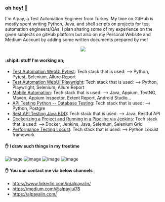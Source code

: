 ### oh hey! 👋

I'm Alpay, a Test Automation Engineer from Turkey. My time on GitHub is mostly spent writing Python, Java, and shell scripts on projects for test automation engineers/QAs. I plan sharing some of my experience on the given subjects on gitHub platform but also on my Personal Website and Medium Account by adding some written documents prepared by me!


<p align="center">
  <img src="https://media.giphy.com/media/XNOZZ2RxYdCNi/giphy.gif">
</p>

#### :shipit: stuff I'm working on;

* [Test Automation WebUI Pytest](https://github.com/alpayalin78/ZeroToHeroWebUI): Tech stack that is used: --> Python, Pytest, Selenium, Allure Report
* [Test Automation WebUI Playwright](): Tech stack that is used: --> Python, Playwright, Selenium, Allure Report
* [Mobile Automation](https://github.com/alpayalin78/mobileAutomation): Tech stack that is used: --> Java, Appium, TestNG, Maven, Appium Inspector, Extent Report, Android Studio...
* [API Testing Python -- Database Testing](): Tech stack that is used: --> Python, Postgre
* [Rest API Testing Java BDD](): Tech stack that is used: --> Java, Restful API
* [Dockerizing a Project and Running in a Pipeline via Jenkins](https://github.com/alpayalin78/selenium-alpay-docker): Tech stack that is used: --> Docker, Jenkins, Java, Selenium, Selenium Grid
* [Performance Testing Locust](https://github.com/alpayalin78/LocustTest): Tech stack that is used: --> Python Locust framework

#### ✋ I draw such things in my freetime
![image](https://github.com/user-attachments/assets/fe520d64-dc9b-4896-b5f2-1f0f8483b0ad)
![image](https://github.com/user-attachments/assets/f58bd7e7-ba7d-40eb-9a68-0b03e34123fc)
![image](https://github.com/user-attachments/assets/f05843e6-5a85-41ee-858b-cac0e1623be4)
![image](https://github.com/user-attachments/assets/af8eaebf-630e-4483-88e6-520c1aa1795a)

#### ✋ You can contact me via below channels
* https://www.linkedin.com/in/alpayalin/
* https://medium.com/@alpaylui78
* https://alpayalin.com/
